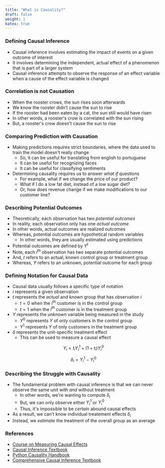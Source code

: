 ```yaml
---
title: "What is Causality?"
draft: false
weight: 1
katex: true
---
```


### Defining Causal Inference
- Causal inference involves estimating the impact of events on a given outcome of interest
- It involves determining the independent, actual effect of a phenomenon that is part of a larger system
- Causal inference attempts to observe the response of an effect variable when a cause of the effect variable is changed

### Correlation is not Causation
- When the rooster crows, the sun rises soon afterwards
- We know the rooster didn’t cause the sun to rise
- If the rooster had been eaten by a cat, the sun still would have risen
- In other words, a rooster's crow is correlated with the sun rising
- But, a rooster's crow doesn't cause the sun to rise

### Comparing Prediction with Causation
- Making predictions requires strict boundaries, where the data used to train the model doesn't really change 
    - So, it can be useful for translating from english to portuguese
    - It can be useful for recognizing faces 
    - It can be useful for classifying sentiments
- Determining causality requires us to answer *what if* questions
    - For example, what if we change the price of our product?
    - What if I do a low fat diet, instead of a low sugar diet?
    - Or, how does revenue change if we make modifications to our customer line?

### Describing Potential Outcomes
- Theoretically, each observation has two *potential outcomes*
- In reality, each observation only has one *actual outcome*
- In other words, actual outcomes are realized outcomes
- Whereas, potential outcomes are hypothetical random variables
    - In other words, they are usually estimated using predictions
- Potential outcomes are defined by $Y^{t}$
- Note, each $i^{th}$ observation has two separate potential outcomes
- And, $t$ refers to an actual, known control group or treatment group
- Whereas, $Y$ refers to an unknown, potential outcome for each group

### Defining Notation for Causal Data
- Causal data usually follows a specific type of notation
- $i$ represents a given observation
- $t$ represents the *actual* and *known* group that has observation $i$
    - $t=0$ when the $i^{th}$ customer is in the control group
    - $t=1$ when the $i^{th}$ customer is in the treatment group
- $Y$ represents the *unknown* variable being measured in the study
    - $Y^{0}$ represents $Y$ of only customers in the control group
    - $Y^{1}$ represents $Y$ of only customers in the treatment group
- $\delta$ represents the unit-specific treatment effect
    - This can be used to measure a causal effect

$$
Y_{i} = t_{i} Y_{i}^{1} + (1+t_{i})Y_{i}^{0}
$$

$$
\delta_{i} = Y_{i}^{1} - Y_{i}^{0}
$$

### Describing the Struggle with Causality
- The fundamental problem with causal inference is that we can never observe the same unit with *and* without treatment
    - In other words, we're wanting to compute $\delta_{i}$
    - But, we can only observe either $Y_{i}^{1}$ or $Y_{i}^{0}$
    - Thus, it's impossible to be *certain* abound causal effects 
- As a result, we can't know individual treatement effects $\delta_{i}$
- Instead, we *estimate* the treatment of the overall group as an average

### References
- [Course on Measuring Causal Effects](https://www.youtube.com/watch?v=RGvI0uVMgtw&list=PLoazKTcS0Rzb6bb9L508cyJ1z-U9iWkA0&index=8)
- [Causal Inference Textbook](https://mixtape.scunning.com/introduction.html)
- [Python Causality Handbook](https://matheusfacure.github.io/python-causality-handbook/01-Introduction-To-Causality.html)
- [Comprehensive Causal Inference Textbook](https://cdn1.sph.harvard.edu/wp-content/uploads/sites/1268/2021/03/ciwhatif_hernanrobins_30mar21.pdf)